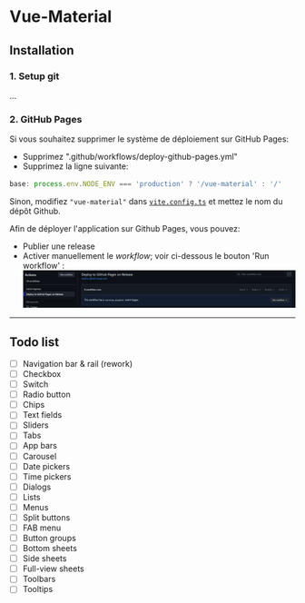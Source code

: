 # Vue-Material

## Installation

### 1. Setup git

...

### 2. GitHub Pages

Si vous souhaitez supprimer le système de déploiement sur GitHub Pages:

- Supprimez ".github/workflows/deploy-github-pages.yml"
- Supprimez la ligne suivante:

```ts
base: process.env.NODE_ENV === 'production' ? '/vue-material' : '/'
```

Sinon, modifiez `"vue-material"` dans [`vite.config.ts`](vite.config.ts) et mettez le nom du dépôt Github.

Afin de déployer l'application sur Github Pages, vous pouvez:

- Publier une release
- Activer manuellement le _workflow_; voir ci-dessous le bouton 'Run workflow' :
  ![deploy_pages_manual.png](doc-images/deploy_pages_manual.png)

---

## Todo list

- [ ] Navigation bar & rail (rework)
- [ ] Checkbox
- [ ] Switch
- [ ] Radio button
- [ ] Chips
- [ ] Text fields
- [ ] Sliders
- [ ] Tabs
- [ ] App bars
- [ ] Carousel
- [ ] Date pickers
- [ ] Time pickers
- [ ] Dialogs
- [ ] Lists
- [ ] Menus
- [ ] Split buttons
- [ ] FAB menu
- [ ] Button groups
- [ ] Bottom sheets
- [ ] Side sheets
- [ ] Full-view sheets
- [ ] Toolbars
- [ ] Tooltips
